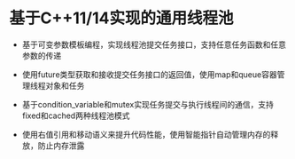 # 基于C++11/14实现的通用线程池 

- 基于可变参数模板编程，实现线程池提交任务接口，支持任意任务函数和任意参数的传递

- 使用future类型获取和接收提交任务接口的返回值，使用map和queue容器管理线程对象和任务
- 基于condition_variable和mutex实现任务提交与执行线程间的通信，支持fixed和cached两种线程池模式
- 使用右值引用和移动语义来提升代码性能，使用智能指针自动管理内存的释放，防止内存泄露